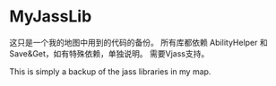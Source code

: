 # MyJassLib
这只是一个我的地图中用到的代码的备份。
所有库都依赖 AbilityHelper 和 Save&Get，如有特殊依赖，单独说明。
需要Vjass支持。

This is simply a backup of the jass libraries in my map.
